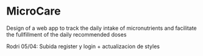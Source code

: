 # MicroCare

Design of a web app to track the daily intake of micronutrients and facilitate the fullfillment of the daily recommended doses

Rodri 05/04: Subida register y login + actualizacion de styles